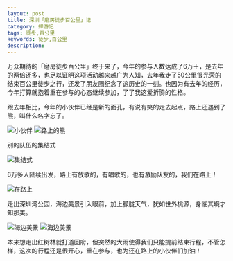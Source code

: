 ```yaml
---
layout: post
title: 深圳「磨房徒步百公里」记
category: 蝉游记
tags: 徒步,百公里
keywords: 徒步,百公里
description: 
---
```


万众期待的「磨房徒步百公里」终于来了，今年的参与人数达成了6万＋，是去年的两倍还多，也足以证明这项活动越来越广为人知，去年我走了50公里很光荣的结束百公里徒步之行，还发了朋友圈纪念了这历史的一刻。也因为有去年的经历，今年打算就抱着重在参与的心态继续参加，了了我这爱折腾的性格。

跟去年相比，今年的小伙伴已经是新的面孔，有说有笑的走去起点，路上还遇到了熊，叫什么名字忘了。

<img src="http://img.gitdc.com/blog/2016/03/43.pic_-e1458393455430.jpg" alt="小伙伴" /> <img src="http://img.gitdc.com/blog/2016/03/4.pic_-e1458393508426.jpg" alt="路上的熊" />

别的队伍的集结式

<img src="http://img.gitdc.com/blog/2016/03/22.pic_-e1458393488816.jpg" alt="集结式" />

6万多人陆续出发，路上有放歌的，有唱歌的，也有激励队友的，我们在路上！

<img src="http://img.gitdc.com/blog/2016/03/1.pic_-e1458393420770.jpg" alt="在路上" />

走出深圳湾公园，海边美景引入眼前，加上朦胧天气，犹如世外桃源，身临其境才知那美。

<img src="http://img.gitdc.com/blog/2016/03/33.pic_-e1458393472181.jpg" alt="海边美景" /> <img src="http://img.gitdc.com/blog/2016/03/53.pic_-e1458393439560.jpg" alt="海边美景" />

本来想走出红树林就打道回府，但突然的大雨使得我们只能提前结束行程，不管怎样，这次的行程还是很开心，重在参与，也为还在路上的小伙伴们加油！

